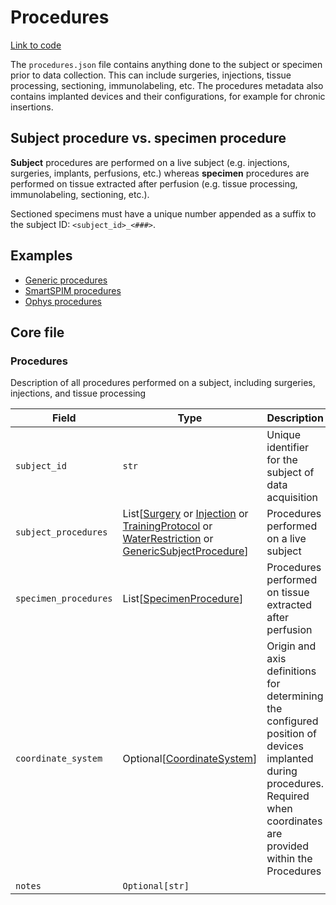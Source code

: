 # Procedures

[Link to code](https://github.com/AllenNeuralDynamics/aind-data-schema/blob/dev/src/aind_data_schema/core/procedures.py)

The `procedures.json` file contains anything done to the subject or specimen prior to data collection. This can include surgeries, injections, tissue processing, sectioning, immunolabeling, etc. The procedures metadata also contains implanted devices and their configurations, for example for chronic insertions.

## Subject procedure vs. specimen procedure

**Subject** procedures are performed on a live subject (e.g. injections, surgeries, implants, perfusions, etc.) whereas **specimen** procedures are performed on tissue extracted after perfusion (e.g. tissue processing, immunolabeling, sectioning, etc.).

Sectioned specimens must have a unique number appended as a suffix to the subject ID: `<subject_id>_<###>`.

## Examples

- [Generic procedures](https://github.com/AllenNeuralDynamics/aind-data-schema/blob/dev/examples/procedures.py)
- [SmartSPIM procedures](https://github.com/AllenNeuralDynamics/aind-data-schema/blob/dev/examples/aibs_smartspim_procedures.py)
- [Ophys procedures](https://github.com/AllenNeuralDynamics/aind-data-schema/blob/dev/examples/ophys_procedures.py)

## Core file

### Procedures

Description of all procedures performed on a subject, including surgeries, injections, and tissue processing

| Field | Type | Description |
|-------|------|-------------|
| `subject_id` | `str` | Unique identifier for the subject of data acquisition |
| `subject_procedures` | List[[Surgery](components/subject_procedures.md#surgery) or [Injection](components/injection_procedures.md#injection) or [TrainingProtocol](components/subject_procedures.md#trainingprotocol) or [WaterRestriction](components/subject_procedures.md#waterrestriction) or [GenericSubjectProcedure](components/subject_procedures.md#genericsubjectprocedure)] | Procedures performed on a live subject |
| `specimen_procedures` | List[[SpecimenProcedure](components/specimen_procedures.md#specimenprocedure)] | Procedures performed on tissue extracted after perfusion |
| `coordinate_system` | Optional[[CoordinateSystem](components/coordinates.md#coordinatesystem)] | Origin and axis definitions for determining the configured position of devices implanted during procedures. Required when coordinates are provided within the Procedures |
| `notes` | `Optional[str]` |  |
